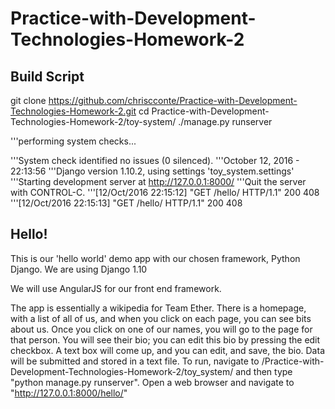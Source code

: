 # Practice-with-Development-Technologies-Homework-2

## Build Script
git clone https://github.com/chriscconte/Practice-with-Development-Technologies-Homework-2.git
cd Practice-with-Development-Technologies-Homework-2/toy-system/
 ./manage.py runserver

'''performing system checks...

'''System check identified no issues (0 silenced).
'''October 12, 2016 - 22:13:56
'''Django version 1.10.2, using settings 'toy_system.settings'
'''Starting development server at http://127.0.0.1:8000/
'''Quit the server with CONTROL-C.
'''[12/Oct/2016 22:15:12] "GET /hello/ HTTP/1.1" 200 408
'''[12/Oct/2016 22:15:13] "GET /hello/ HTTP/1.1" 200 408

## Hello!
This is our 'hello world' demo app with our chosen framework, Python Django. We are using Django 1.10

We will use AngularJS for our front end framework.

The app is essentially a wikipedia for Team Ether. There is a homepage, with a
list of all of us, and when you click on each page, you can see bits about us.
Once you click on one of our names, you will go to the page for that person.  You will see their bio; you can edit this bio by pressing the edit checkbox.  A text box will come up, and you can edit, and save, the bio. Data will be submitted and stored in a text file. To run, navigate to /Practice-with-Development-Technologies-Homework-2/toy_system/ and then type "python manage.py runserver". Open a web browser and navigate to "http://127.0.0.1:8000/hello/"
